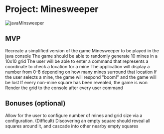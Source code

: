 # Project: Minesweeper
![javaMInsweeper](https://github.com/user-attachments/assets/8e990639-ead0-4840-b8c9-89a8b80ca3df)

## MVP

Recreate a simplified version of the game Minesweeper to be played in the java console
The game should be able to randomly generate 10 mines in a 10x10 grid
The user will be able to enter a command that represents a coordinate to check a location for a mine
The application will display a number from 0-8 depending on how many mines surround that location
If the user selects a mine, the game will respond "boom!" and the game will be lost
If every non-mine square has been revealed, the game is won
Render the grid to the console after every user command

## Bonuses (optional)

Allow for the user to configure number of mines and grid size via a configuration.
(Difficult) Discovering an empty square should reveal all squares around it, and cascade into other nearby empty squares
